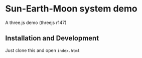 # Sun-Earth-Moon system demo

A three.js demo (threejs r147)

## Installation and Development

Just clone this and open `index.html`